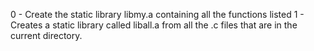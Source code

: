 0 - Create the static library libmy.a containing all the functions listed
1 - Creates a static library called liball.a from all the .c files that are in the current directory.
